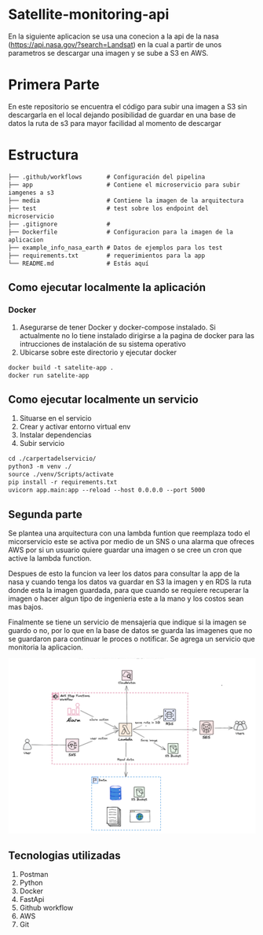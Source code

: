 # Satellite-monitoring-api


En la siguiente aplicacion se usa una conecion a la api de la nasa (https://api.nasa.gov/?search=Landsat)
en la cual a partir de unos parametros se descargar una imagen y se sube a S3 en AWS.

# Primera Parte

En este repositorio se encuentra el código para subir una imagen a S3 sin descargarla en el local
dejando posibilidad de guardar en una base de datos la ruta de s3 para mayor facilidad al momento de descargar


# Estructura

````
├── .github/workflows       # Configuración del pipelina
├── app                     # Contiene el microservicio para subir iamgenes a s3
├── media                   # Contiene la imagen de la arquitectura 
├── test                    # test sobre los endpoint del microservicio
├── .gitignore              # 
├── Dockerfile              # Configuracion para la imagen de la aplicacion
├── example_info_nasa_earth # Datos de ejemplos para los test
├── requirements.txt        # requerimientos para la app
└── README.md               # Estás aquí
````


## Como ejecutar localmente la aplicación 

### Docker
1. Asegurarse de tener Docker y docker-compose instalado. Si actualmente no lo tiene instalado dirigirse
   a la pagina de docker para las intrucciones de instalación de su sistema operativo
2. Ubicarse sobre este directorio y ejecutar docker

```shell
docker build -t satelite-app .
docker run satelite-app
```
## Como ejecutar localmente un servicio

1. Situarse en el servicio 
2. Crear y activar entorno virtual env
3. Instalar dependencias
3. Subir servicio
```
cd ./carpertadelservicio/
python3 -m venv ./
source ./venv/Scripts/activate
pip install -r requirements.txt
uvicorn app.main:app --reload --host 0.0.0.0 --port 5000
```


## Segunda parte

Se plantea una arquitectura con una lambda funtion que reemplaza todo el micorservicio
este se activa por medio de un SNS o una alarma que ofreces AWS por si un usuario quiere guardar una 
imagen o se cree un cron que active la lambda function.

Despues de esto la funcion va leer los datos para consultar la app de la nasa y cuando tenga los datos
va guardar en S3 la imagen y en RDS la ruta donde esta la imagen guardada, para que cuando se requiere recuperar la imagen
o hacer algun tipo de ingenieria este a la mano y los costos sean mas bajos.

Finalmente se tiene un servicio de mensajeria que indique si la imagen se guardo o no, por lo que en la base de datos
se guarda las imagenes que no se guardaron para continuar le proces o notificar. Se agrega un servicio que monitoria la 
aplicacion.


![alt text](media/arquitecture_awslambda.png)

## Tecnologias utilizadas
1. Postman
2. Python
3. Docker
4. FastApi
5. Github workflow
6. AWS
7. Git


